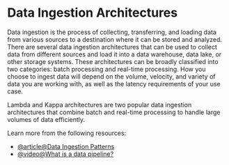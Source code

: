 # Data Ingestion Architectures

Data ingestion is the process of collecting, transferring, and loading data from various sources to a destination where it can be stored and analyzed. There are several data ingestion architectures that can be used to collect data from different sources and load it into a data warehouse, data lake, or other storage systems. These architectures can be broadly classified into two categories: batch processing and real-time processing. How you choose to ingest data will depend on the volume, velocity, and variety of data you are working with, as well as the latency requirements of your use case.

Lambda and Kappa architectures are two popular data ingestion architectures that combine batch and real-time processing to handle large volumes of data efficiently.

Learn more from the following resources:

- [@article@Data Ingestion Patterns](https://docs.aws.amazon.com/whitepapers/latest/aws-cloud-data-ingestion-patterns-practices/data-ingestion-patterns.html)
- [@video@What is a data pipeline?](https://www.youtube.com/watch?v=kGT4PcTEPP8)
